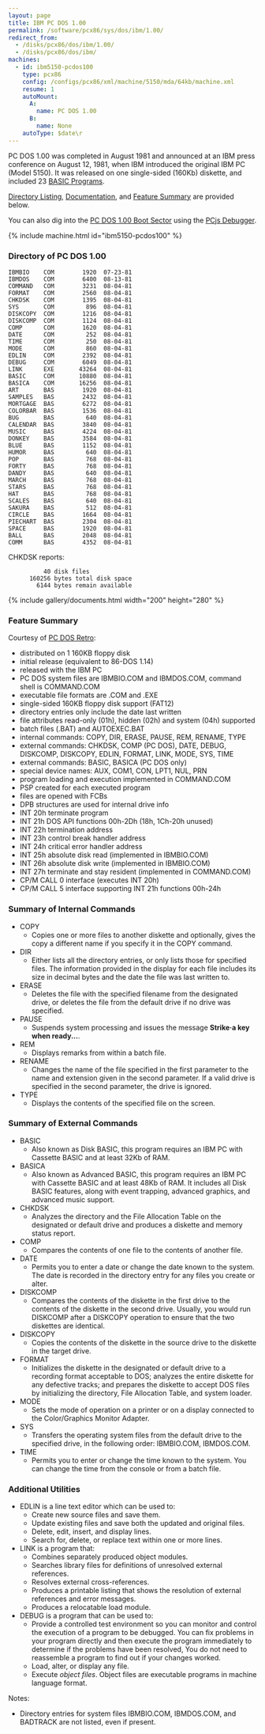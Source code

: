 ```yaml
---
layout: page
title: IBM PC DOS 1.00
permalink: /software/pcx86/sys/dos/ibm/1.00/
redirect_from:
  - /disks/pcx86/dos/ibm/1.00/
  - /disks/pcx86/dos/ibm/
machines:
  - id: ibm5150-pcdos100
    type: pcx86
    config: /configs/pcx86/xml/machine/5150/mda/64kb/machine.xml
    resume: 1
    autoMount:
      A:
        name: PC DOS 1.00
      B:
        name: None
    autoType: $date\r
---
```


PC DOS 1.00 was completed in August 1981 and announced at an IBM press conference on August 12, 1981,
when IBM introduced the original IBM PC (Model 5150).  It was released on one single-sided (160Kb) diskette,
and included 23 [BASIC Programs](/software/pcx86/app/ibm/basic/1.00/).

[Directory Listing](#directory-of-pc-dos-100), [Documentation](#documents), and [Feature Summary](#feature-summary)
are provided below.

You can also dig into the [PC DOS 1.00 Boot Sector](debugger/#pc-dos-100-boot-sector) using the [PCjs Debugger](debugger/).

{% include machine.html id="ibm5150-pcdos100" %}

### Directory of PC DOS 1.00

	IBMBIO    COM        1920  07-23-81
	IBMDOS    COM        6400  08-13-81
	COMMAND   COM        3231  08-04-81
	FORMAT    COM        2560  08-04-81
	CHKDSK    COM        1395  08-04-81
	SYS       COM         896  08-04-81
	DISKCOPY  COM        1216  08-04-81
	DISKCOMP  COM        1124  08-04-81
	COMP      COM        1620  08-04-81
	DATE      COM         252  08-04-81
	TIME      COM         250  08-04-81
	MODE      COM         860  08-04-81
	EDLIN     COM        2392  08-04-81
	DEBUG     COM        6049  08-04-81
	LINK      EXE       43264  08-04-81
	BASIC     COM       10880  08-04-81
	BASICA    COM       16256  08-04-81
	ART       BAS        1920  08-04-81
	SAMPLES   BAS        2432  08-04-81
	MORTGAGE  BAS        6272  08-04-81
	COLORBAR  BAS        1536  08-04-81
	BUG       BAS         640  08-04-81
	CALENDAR  BAS        3840  08-04-81
	MUSIC     BAS        4224  08-04-81
	DONKEY    BAS        3584  08-04-81
	BLUE      BAS        1152  08-04-81
	HUMOR     BAS         640  08-04-81
	POP       BAS         768  08-04-81
	FORTY     BAS         768  08-04-81
	DANDY     BAS         640  08-04-81
	MARCH     BAS         768  08-04-81
	STARS     BAS         768  08-04-81
	HAT       BAS         768  08-04-81
	SCALES    BAS         640  08-04-81
	SAKURA    BAS         512  08-04-81
	CIRCLE    BAS        1664  08-04-81
	PIECHART  BAS        2304  08-04-81
	SPACE     BAS        1920  08-04-81
	BALL      BAS        2048  08-04-81
	COMM      BAS        4352  08-04-81

CHKDSK reports:

	          40 disk files
	      160256 bytes total disk space
	        6144 bytes remain available

{% include gallery/documents.html width="200" height="280" %}

### Feature Summary

Courtesy of [PC DOS Retro](https://sites.google.com/site/pcdosretro/doshist):

  - distributed on 1 160KB floppy disk
  - initial release (equivalent to 86-DOS 1.14)
  - released with the IBM PC
  - PC DOS system files are IBMBIO.COM and IBMDOS.COM, command shell is COMMAND.COM
  - executable file formats are .COM and .EXE
  - single-sided 160KB floppy disk support (FAT12)
  - directory entries only include the date last written
  - file attributes read-only (01h), hidden (02h) and system (04h) supported
  - batch files (.BAT) and AUTOEXEC.BAT
  - internal commands: COPY, DIR, ERASE, PAUSE, REM, RENAME, TYPE
  - external commands: CHKDSK, COMP (PC DOS), DATE, DEBUG, DISKCOMP, DISKCOPY, EDLIN, FORMAT, LINK, MODE, SYS, TIME
  - external commands: BASIC, BASICA (PC DOS only)
  - special device names: AUX, COM1, CON, LPT1, NUL, PRN
  - program loading and execution implemented in COMMAND.COM
  - PSP created for each executed program
  - files are opened with FCBs
  - DPB structures are used for internal drive info
  - INT 20h terminate program
  - INT 21h DOS API functions 00h-2Dh (18h, 1Ch-20h unused)
  - INT 22h termination address
  - INT 23h control break handler address
  - INT 24h critical error handler address
  - INT 25h absolute disk read (implemented in IBMBIO.COM)
  - INT 26h absolute disk write (implemented in IBMBIO.COM)
  - INT 27h terminate and stay resident (implemented in COMMAND.COM)
  - CP/M CALL 0 interface (executes INT 20h)
  - CP/M CALL 5 interface supporting INT 21h functions 00h-24h

### Summary of Internal Commands

  - COPY
      - Copies one or more files to another diskette and optionally, gives the copy a different name if you specify it in the COPY command.
  - DIR
      - Either lists all the directory entries, or only lists those for specified files. The information provided in the display for each file includes its size in decimal bytes and the date the file was last written to.
  - ERASE
      - Deletes the file with the specified filename from the designated drive, or deletes the file from the default drive if no drive was specified.
  - PAUSE
      - Suspends system processing and issues the message **Strike·a key when ready...**.
  - REM
      - Displays remarks from within a batch file.
  - RENAME
      - Changes the name of the file specified in the first parameter to the name and extension given in the second parameter. If a valid drive is specified in the second parameter, the drive is ignored.
  - TYPE
      - Displays the contents of the specified file on the screen.

### Summary of External Commands

  - BASIC
      - Also known as Disk BASIC, this program requires an IBM PC with Cassette BASIC and at least 32Kb of RAM.
  - BASICA
      - Also known as Advanced BASIC, this program requires an IBM PC with Cassette BASIC and at least 48Kb of RAM.  It includes all Disk BASIC features, along with event trapping, advanced graphics, and advanced music support.
  - CHKDSK
      - Analyzes the directory and the File Allocation Table on the designated or default drive and produces a diskette and memory status report.
  - COMP
      - Compares the contents of one file to the contents of another file.
  - DATE
      - Permits you to enter a date or change the date known to the system. The date is recorded in the directory entry for any files you create or alter.
  - DISKCOMP
      - Compares the contents of the diskette in the first drive to the contents of the diskette in the second drive. Usually, you would run DISKCOMP after a DISKCOPY operation to ensure that the two diskettes are identical.
  - DISKCOPY
      - Copies the contents of the diskette in the source drive to the diskette in the target drive.
  - FORMAT
      - Initializes the diskette in the designated or default drive to a recording format acceptable to DOS; analyzes the entire diskette for any defective tracks; and prepares the diskette to accept DOS files by initializing the directory, File Allocation Table, and system loader.
  - MODE
      - Sets the mode of operation on a printer or on a display connected to the Color/Graphics Monitor Adapter.
  - SYS
      - Transfers the operating system files from the default drive to the specified drive, in the following order: IBMBIO.COM, IBMDOS.COM.
  - TIME
      - Permits you to enter or change the time known to the system. You can change the time from the console or from a batch file.

### Additional Utilities

  - EDLIN is a line text editor which can be used to:
      - Create new source files and save them.
      - Update existing files and save both the updated and original files.
      - Delete, edit, insert, and display lines.
      - Search for, delete, or replace text within one or more lines.
  - LINK is a program that:
      - Combines separately produced object modules.
      - Searches library files for definitions of unresolved external references.
      - Resolves external cross-references.
      - Produces a printable listing that shows the resolution of external references and error messages.
      - Produces a relocatable load module.
  - DEBUG is a program that can be used to:
      - Provide a controlled test environment so you can monitor and control the execution of a program to be debugged. You can fix problems in your program directly and then execute the program immediately to determine if the problems have been resolved, You do not need to reassemble a program to find out if your changes worked.
      - Load, alter, or display any file.
      - Execute *object files*. Object files are executable programs in machine language format.

Notes:

  - Directory entries for system files IBMBIO.COM, IBMDOS.COM, and BADTRACK are not listed, even if present.
